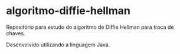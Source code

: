 # algoritmo-diffie-hellman
Repositório para estudo do algoritmo de Diffie Hellman para troca de chaves.

Desenvolvido utilizando a linguagem Java.
